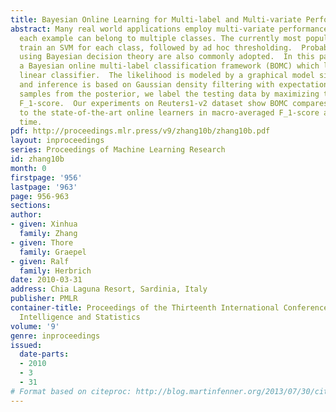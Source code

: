 ```yaml
---
title: Bayesian Online Learning for Multi-label and Multi-variate Performance Measures
abstract: Many real world applications employ multi-variate performance measures and
  each example can belong to multiple classes. The currently most popular approaches
  train an SVM for each class, followed by ad hoc thresholding.  Probabilistic models
  using Bayesian decision theory are also commonly adopted.  In this paper, we propose
  a Bayesian online multi-label classification framework (BOMC) which learns a probabilistic
  linear classifier.  The likelihood is modeled by a graphical model similar to TrueSkill^TM,
  and inference is based on Gaussian density filtering with expectation propagation.  Using
  samples from the posterior, we label the testing data by maximizing the expected
  F_1-score.  Our experiments on Reuters1-v2 dataset show BOMC compares favorably
  to the state-of-the-art online learners in macro-averaged F_1-score and training
  time.
pdf: http://proceedings.mlr.press/v9/zhang10b/zhang10b.pdf
layout: inproceedings
series: Proceedings of Machine Learning Research
id: zhang10b
month: 0
firstpage: '956'
lastpage: '963'
page: 956-963
sections: 
author:
- given: Xinhua
  family: Zhang
- given: Thore
  family: Graepel
- given: Ralf
  family: Herbrich
date: 2010-03-31
address: Chia Laguna Resort, Sardinia, Italy
publisher: PMLR
container-title: Proceedings of the Thirteenth International Conference on Artificial
  Intelligence and Statistics
volume: '9'
genre: inproceedings
issued:
  date-parts:
  - 2010
  - 3
  - 31
# Format based on citeproc: http://blog.martinfenner.org/2013/07/30/citeproc-yaml-for-bibliographies/
---
```

